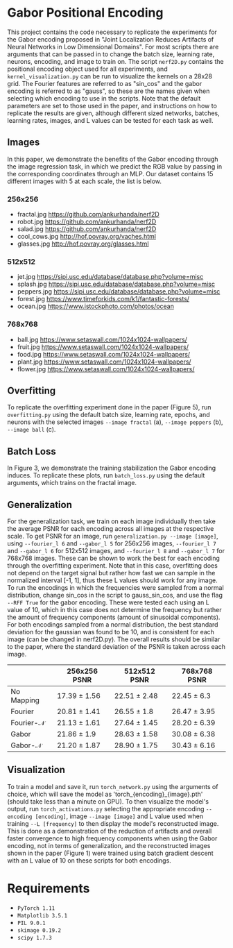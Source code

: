 # Gabor Positional Encoding

This project contains the code necessary to replicate the experiments for the Gabor encoding proposed in "Joint Localization Reduces Artifacts of Neural Networks in Low Dimensional Domains". For most scripts there are arguments that can be passed in to change the batch size, learning rate, neurons, encoding, and image to train on. The script `nerf2D.py` contains the positional encoding object used for all experiments, and `kernel_visualization.py` can be run to visualize the kernels on a 28x28 grid. The Fourier features are referred to as "sin_cos" and the gabor encoding is referred to as "gauss", so these are the names given when selecting which encoding to use in the scripts. Note that the default parameters are set to those used in the paper, and instructions on how to replicate the results are given, although different sized networks, batches, learning rates, images, and L values can be tested for each task as well.

## Images

In this paper, we demonstrate the benefits of the Gabor encoding through the image regression task, in which we predict the RGB value by passing in the corresponding coordinates through an MLP. Our dataset contains 15 different images with 5 at each scale, the list is below.

### 256x256
* fractal.jpg https://github.com/ankurhanda/nerf2D
* robot.jpg https://github.com/ankurhanda/nerf2D
* salad.jpg https://github.com/ankurhanda/nerf2D
* cool_cows.jpg http://hof.povray.org/vaches.html
* glasses.jpg http://hof.povray.org/glasses.html

### 512x512
* jet.jpg https://sipi.usc.edu/database/database.php?volume=misc
* splash.jpg https://sipi.usc.edu/database/database.php?volume=misc
* peppers.jpg https://sipi.usc.edu/database/database.php?volume=misc
* forest.jpg https://www.timeforkids.com/k1/fantastic-forests/
* ocean.jpg https://www.istockphoto.com/photos/ocean

### 768x768
* ball.jpg https://www.setaswall.com/1024x1024-wallpapers/
* fruit.jpg https://www.setaswall.com/1024x1024-wallpapers/
* food.jpg https://www.setaswall.com/1024x1024-wallpapers/
* plant.jpg https://www.setaswall.com/1024x1024-wallpapers/
* flower.jpg https://www.setaswall.com/1024x1024-wallpapers/

## Overfitting

To replicate the overfitting experiment done in the paper (Figure 5), run `overfitting.py` using the default batch size, learning rate, epochs, and neurons with the selected images `--image fractal` (a), `--image peppers` (b), `--image ball` (c).

## Batch Loss

In Figure 3, we demonstrate the training stabilization the Gabor encoding induces. To replicate these plots, run `batch_loss.py` using the default arguments, which trains on the fractal image.

## Generalization

For the generalization task, we train on each image individually then take the average PSNR for each encoding across all images at the respective scale. To get PSNR for an image, run `generalization.py --image [image]`, using `--fourier_l 6` and `--gabor_l 5` for 256x256 images,  `--fourier_l 7` and `--gabor_l 6` for 512x512 images, and `--fourier_l 8` and `--gabor_l 7` for 768x768 images. These can be shown to work the best for each encoding through the overfitting experiment. Note that in this case, overfitting does not depend on the target signal but rather how fast we can sample in the normalized interval [-1, 1], thus these L values should work for any image. To run the encodings in which the frequencies were sampled from a normal distribution, change sin_cos in the script to gauss_sin_cos, and use the flag `--RFF True` for the gabor encoding. These were tested each using an L value of 10, which in this case does not determine the frequency but rather the amount of frequency components (amount of sinusoidal components). For both encodings sampled from a normal distribution, the best standard deviation for the gaussian was found to be 10, and is consistent for each image (can be changed in nerf2D.py). The overall results should be similar to the paper, where the standard deviation of the PSNR is taken across each image.

|                       | 256x256 PSNR     | 512x512 PSNR     | 768x768 PSNR     |
| --------------------- | ---------------- | ---------------- | ---------------- |
| No Mapping            | 17.39 $\pm$ 1.56 | 22.51 $\pm$ 2.48 | 22.45 $\pm$ 6.3  |
| Fourier               | 20.81 $\pm$ 1.41 | 26.55 $\pm$ 1.8  | 26.47 $\pm$ 3.95 |
| Fourier-$\mathcal{N}$ | 21.13 $\pm$ 1.61 | 27.64 $\pm$ 1.45 | 28.20 $\pm$ 6.39 |
| Gabor                 | 21.86 $\pm$ 1.9  | 28.63 $\pm$ 1.58 | 30.08 $\pm$ 6.38 |
| Gabor-$\mathcal{N}$   | 21.20 $\pm$ 1.87 | 28.90 $\pm$ 1.75 | 30.43 $\pm$ 6.16 |

## Visualization

To train a model and save it, run `torch_network.py` using the arguments of choice, which will save the model as 'torch_{encoding}_{image}.pth' (should take less than a minute on GPU). To then visualize the model's output, run `torch_activations.py` selecting the appropriate encoding `--encoding [encoding]`, image `--image [image]` and L value used when training `--L [frequency]` to then display the model's reconstructed image. This is done as a demonstration of the reduction of artifacts and overall faster convergence to high frequency components when using the Gabor encoding, not in terms of generalization, and the reconstructed images shown in the paper (Figure 1) were trained using batch gradient descent with an L value of 10 on these scripts for both encodings.

# Requirements

* `PyTorch 1.11`
* `Matplotlib 3.5.1`
* `PIL 9.0.1`
* `skimage 0.19.2`
* `scipy 1.7.3`
